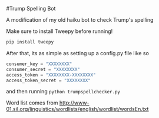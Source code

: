 #Trump Spelling Bot

A modification of my old haiku bot to check Trump's spelling

Make sure to install Tweepy before running!

```python
pip install tweepy
```

After that, its as simple as setting up a config.py file like so
```python
consumer_key = "XXXXXXXX"
consumer_secret = "XXXXXXXX"
access_token = "XXXXXXXX-XXXXXXXX"
access_token_secret = "XXXXXXXX"
```

and then running `python trumpspellchecker.py`

Word list comes from
http://www-01.sil.org/linguistics/wordlists/english/wordlist/wordsEn.txt